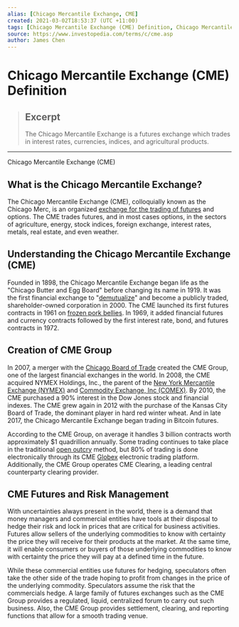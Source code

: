 ```yaml
---
alias: [Chicago Mercantile Exchange, CME]
created: 2021-03-02T18:53:37 (UTC +11:00)
tags: [Chicago Mercantile Exchange (CME) Definition, Chicago Mercantile Exchange (CME)]
source: https://www.investopedia.com/terms/c/cme.asp
author: James Chen
---
```


# Chicago Mercantile Exchange (CME) Definition

> ## Excerpt
> The Chicago Mercantile Exchange is a futures exchange which trades in interest rates, currencies, indices, and agricultural products.

---

Chicago Mercantile Exchange (CME)
## What is the Chicago Mercantile Exchange?

The Chicago Mercantile Exchange (CME), colloquially known as the Chicago Merc, is an organized [exchange for the trading of futures](https://www.investopedia.com/terms/f/futuresmarket.asp) and options. The CME trades futures, and in most cases options, in the sectors of agriculture, energy, stock indices, foreign exchange, interest rates, metals, real estate, and even weather.

## Understanding the Chicago Mercantile Exchange (CME)

Founded in 1898, the Chicago Mercantile Exchange began life as the "Chicago Butter and Egg Board" before changing its name in 1919. It was the first financial exchange to "[demutualize](https://www.investopedia.com/terms/d/demutualization.asp)" and become a publicly traded, shareholder-owned corporation in 2000. The CME launched its first futures contracts in 1961 on [frozen pork bellies](https://www.investopedia.com/terms/p/porkbellies.asp). In 1969, it added financial futures and currency contracts followed by the first interest rate, bond, and futures contracts in 1972.

## Creation of CME Group

In 2007, a merger with the [Chicago Board of Trade](https://www.investopedia.com/terms/c/cbot.asp) created the CME Group, one of the largest financial exchanges in the world. In 2008, the CME acquired NYMEX Holdings, Inc., the parent of the [New York Mercantile Exchange (NYMEX)](https://www.investopedia.com/terms/n/nymex.asp) and [Commodity Exchange, Inc (COMEX)](https://www.investopedia.com/terms/c/comex.asp). By 2010, the CME purchased a 90% interest in the Dow Jones stock and financial indexes. The CME grew again in 2012 with the purchase of the Kansas City Board of Trade, the dominant player in hard red winter wheat. And in late 2017, the Chicago Mercantile Exchange began trading in Bitcoin futures.

According to the CME Group, on average it handles 3 billion contracts worth approximately $1 quadrillion annually. Some trading continues to take place in the traditional [open outcry](https://www.investopedia.com/terms/o/openoutcry.asp) method, but 80% of trading is done electronically through its CME [Globex](https://www.investopedia.com/terms/g/globex.asp) electronic trading platform. Additionally, the CME Group operates CME Clearing, a leading central counterparty clearing provider.

## CME Futures and Risk Management

With uncertainties always present in the world, there is a demand that money managers and commercial entities have tools at their disposal to hedge their risk and lock in prices that are critical for business activities. Futures allow sellers of the underlying commodities to know with certainty the price they will receive for their products at the market. At the same time, it will enable consumers or buyers of those underlying commodities to know with certainty the price they will pay at a defined time in the future.

While these commercial entities use futures for hedging, speculators often take the other side of the trade hoping to profit from changes in the price of the underlying commodity. Speculators assume the risk that the commercials hedge. A large family of futures exchanges such as the CME Group provides a regulated, liquid, centralized forum to carry out such business. Also, the CME Group provides settlement, clearing, and reporting functions that allow for a smooth trading venue.
